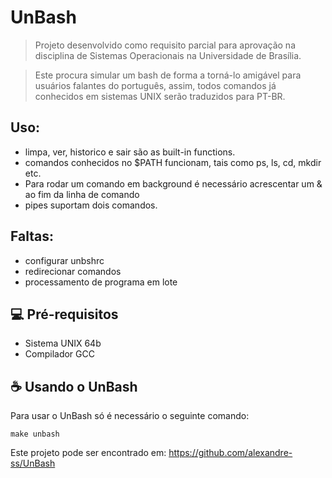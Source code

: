# UnBash

> Projeto desenvolvido como requisito parcial para aprovação na disciplina de Sistemas Operacionais na Universidade de Brasília.

> Este procura simular um bash de forma a torná-lo amigável para usuários falantes do português, assim, todos comandos já conhecidos em sistemas UNIX serão traduzidos para PT-BR.

## Uso:
- limpa, ver, historico e sair são as built-in functions.
- comandos conhecidos no $PATH funcionam, tais como ps, ls, cd, mkdir etc.
- Para rodar um comando em background é necessário acrescentar um & ao fim da linha de comando
- pipes suportam dois comandos.


## Faltas: 
- configurar unbshrc
- redirecionar comandos
- processamento de programa em lote

## 💻 Pré-requisitos

* Sistema UNIX 64b
* Compilador GCC

## ☕ Usando o UnBash

Para usar o UnBash só é necessário o seguinte comando:

```
make unbash
```
Este projeto pode ser encontrado em: https://github.com/alexandre-ss/UnBash
